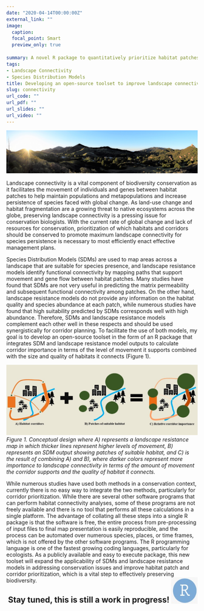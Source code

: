 ```yaml
---
date: "2020-04-14T00:00:00Z"
external_link: ""
image:
  caption: 
  focal_point: Smart
  preview_only: true

summary: A novel R package to quantitatively prioritize habitat patches and corridors
tags:
- Landscape Connectivity
- Species Distribution Models
title: Developing an open-source toolset to improve landscape connectivity planning
slug: connectivity
url_code: ""
url_pdf: ""
url_slides: ""
url_video: ""
---
```

![An intact landscape](landscape.jpg)

Landscape connectivity is a vital component of biodiversity conservation as it facilitates the movement of individuals and genes between habitat patches to help maintain populations and metapopulations and increase persistence of species faced with global change. As land-use change and habitat fragmentation are a growing threat to native ecosystems across the globe, preserving landscape connectivity is a pressing issue for conservation biologists. With the current rate of global change and lack of resources for conservation, prioritization of which habitats and corridors should be conserved to promote maximum landscape connectivity for species persistence is necessary to most efficiently enact effective management plans.

Species Distribution Models (SDMs) are used to map areas across a landscape that are suitable for species presence, and landscape resistance models identify functional connectivity by mapping paths that support movement and gene flow between habitat patches. Many studies have found that SDMs are not very useful in predicting the matrix permeability and subsequent functional connectivity among patches. On the other hand, landscape resistance models do not provide any information on the habitat quality and species abundance at each patch, while numerous studies have found that high suitability predicted by SDMs corresponds well with high abundance. Therefore, SDMs and landscape resistance models complement each other well in these respects and should be used synergistically for corridor planning. To facilitate the use of both models, my goal is to develop an open-source toolset in the form of an R package that integrates SDM and landscape resistance model outputs to calculate corridor importance in terms of the level of movement it supports combined with the size and quality of habitats it connects (Figure 1). 

![Conceptual Figure](conceptFig.jpg) *Figure 1. Conceptual design where A) represents a landscape resistance map in which thicker lines represent higher levels of movement, B) represents an SDM output showing patches of suitable habitat, and C) is the result of combining A) and B), where darker colors represent more importance to landscape connectivity in terms of the amount of movement the corridor supports and the quality of habitat it connects.*


While numerous studies have used both methods in a conservation context, currently there is no easy way to integrate the two methods, particularly for corridor prioritization. While there are several other software programs that can perform habitat connectivity analyses, some of these programs are not freely available and there is no tool that performs all these calculations in a single platform. The advantage of collating all these steps into a single R package is that the software is free, the entire process from pre-processing of input files to final map presentation is easily reproducible, and the process can be automated over numerous species, places, or time frames, which is not offered by the other software programs. The R programming language is one of the fastest growing coding languages, particularly for ecologists. As a publicly available and easy to execute package, this new toolset will expand the applicability of SDMs and landscape resistance models in addressing conservation issues and improve habitat patch and corridor prioritization, which is a vital step to effectively preserving biodiversity.
<img align="right" width="70" height="70" src="Rlogo.jpg">


<center> <h2>Stay tuned, this is still a work in progress!<h2> </center>




